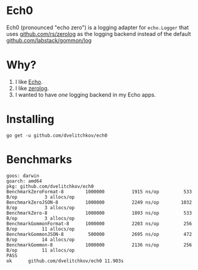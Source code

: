 # Ech0

Ech0 (pronounced "echo zero") is a logging adapter for `echo.Logger` that uses [github.com/rs/zerolog](https://github.com/rs/zerolog) as the logging backend instead of the default [github.com/labstack/gommon/log](https://github.com/labstack/gommon/tree/master/log)

# Why?

1. I like [Echo](https://echo.labstack.com/).
1. I like [zerolog](https://github.com/rs/zerolog).
1. I wanted to have *one* logging backend in my Echo apps.

# Installing
`go get -u github.com/dvelitchkov/ech0`

# Benchmarks

```
goos: darwin
goarch: amd64
pkg: github.com/dvelitchkov/ech0
BenchmarkZeroFormat-8     	 1000000	      1915 ns/op	     533 B/op	       3 allocs/op
BenchmarkZeroJSON-8       	 1000000	      2249 ns/op	    1032 B/op	       3 allocs/op
BenchmarkZero-8           	 1000000	      1893 ns/op	     533 B/op	       3 allocs/op
BenchmarkGommonFormat-8   	 1000000	      2203 ns/op	     256 B/op	      11 allocs/op
BenchmarkGommonJSON-8     	  500000	      2695 ns/op	     472 B/op	      14 allocs/op
BenchmarkGommon-8         	 1000000	      2136 ns/op	     256 B/op	      11 allocs/op
PASS
ok  	github.com/dvelitchkov/ech0	11.903s

```
